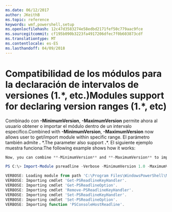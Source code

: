 ```yaml
---
ms.date: 06/12/2017
author: JKeithB
ms.topic: reference
keywords: wmf,powershell,setup
ms.openlocfilehash: 12c47d3583274e58edbd2171fef50c779aac9fce
ms.sourcegitcommit: cf195b090b3223fa4917206dfec7f0b603873cdf
ms.translationtype: MT
ms.contentlocale: es-ES
ms.lasthandoff: 04/09/2018
---
```

# <a name="modules-support-for-declaring-version-ranges-1-etc"></a><span data-ttu-id="38cca-102">Compatibilidad de los módulos para la declaración de intervalos de versiones (1.\*, etc.)</span><span class="sxs-lookup"><span data-stu-id="38cca-102">Modules support for declaring version ranges (1.\*, etc)</span></span>
<span data-ttu-id="38cca-103">Combinado con **-MinimumVersion**, **-MaximumVersion** permite ahora al usuario obtener o importar el módulo dentro de un intervalo específico.</span><span class="sxs-lookup"><span data-stu-id="38cca-103">Combined with **-MinimumVersion**, **-MaximumVersion** now allows user to get/import module within specific range.</span></span> <span data-ttu-id="38cca-104">El parámetro también admite **.** \*.</span><span class="sxs-lookup"><span data-stu-id="38cca-104">The parameter also support **.**\*.</span></span> <span data-ttu-id="38cca-105">El siguiente ejemplo muestra funciona:</span><span class="sxs-lookup"><span data-stu-id="38cca-105">The following example shows how it works:</span></span>

```powershell
Now, you can combine **-MinimumVersion** and **-MaximumVersion** to import module within specific range:

PS C:\> Import-Module psreadline -Verbose -MinimumVersion 1.0 -MaximumVersion 1.2.*

VERBOSE: Loading module from path 'C:\Program Files\WindowsPowerShell\Modules\psreadline\1.1\psreadline.psd1'.
VERBOSE: Importing cmdlet 'Get-PSReadlineKeyHandler'.
VERBOSE: Importing cmdlet 'Get-PSReadlineOption'.
VERBOSE: Importing cmdlet 'Remove-PSReadlineKeyHandler'.
VERBOSE: Importing cmdlet 'Set-PSReadlineKeyHandler'.
VERBOSE: Importing cmdlet 'Set-PSReadlineOption'.
VERBOSE: Importing function 'PSConsoleHostReadline'.
```